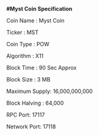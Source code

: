<b>#Myst Coin Specification</b>

Coin Name : Myst Coin

Ticker : MST

Coin Type : POW

Algorithm : X11

Block Time : 90 Sec Approx

Block Size : 3 MB 
 
Maximum Supply: 16,000,000,000

Block Halving : 64,000

RPC Port: 17117

Network Port: 17118